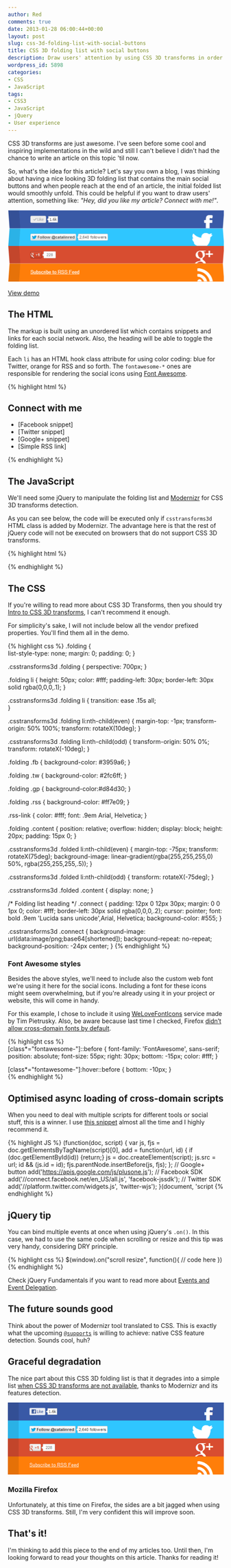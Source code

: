 ```yaml
---
author: Red
comments: true
date: 2013-01-28 06:00:44+00:00
layout: post
slug: css-3d-folding-list-with-social-buttons
title: CSS 3D folding list with social buttons
description: Draw users' attention by using CSS 3D transforms in order to simulate a folding list with social buttons.
wordpress_id: 5898
categories:
- CSS
- JavaScript
tags:
- CSS3
- JavaScript
- jQuery
- User experience
---
```


CSS 3D transforms are just awesome. I've seen before some cool and inspiring implementations in the wild and still I can't believe I didn't had the chance to write an article on this topic 'til now.

So, what's the idea for this article? Let's say you own a blog, I was thinking about having a nice looking 3D folding list that contains the main social buttons and when people reach at the end of an article, the initial folded list would smoothly unfold. This could be helpful if you want to draw users' attention, something like: _"Hey, did you like my article? Connect with me!"_.

![CSS 3D folding list with social buttons](/wp-content/uploads/2013/01/css-3d-folding-list-with-social-buttons.png)

<!-- more -->

[View demo](/wp-content/uploads/2013/01/css-3d-folding-list-with-social-buttons-demo.html)


## The HTML

The markup is built using an unordered list which contains snippets and links for each social network. Also, the heading will be able to toggle the folding list.

Each `li` has an HTML hook class attribute for using color coding: blue for Twitter, orange for RSS and so forth. The `fontawesome-*` ones are responsible for rendering the social icons using [Font Awesome](http://fortawesome.github.com/Font-Awesome/).
    
{% highlight html %}
<h2 class="connect">Connect with me</h2>
<ul class="folding folded">
    <li class="fb">
        <div class="content">
            [Facebook snippet]
            <a href="" class="fontawesome-facebook"></a>
        </div>
    </li>
    <li class="tw">
        <div class="content">
            [Twitter snippet]
            <a href="" class="fontawesome-twitter"></a> 
        </div>
    </li>
    <li class="gp">
        <div class="content">
            [Google+ snippet]
            <a href="" class="fontawesome-google-plus"></a>
        </div>
    </li>
    <li class="rss">
        <div class="content">
            [Simple RSS link]
            <a href="" class="fontawesome-rss"></a>
        </div>
    </li>
</ul>
{% endhighlight %}


## The JavaScript


We'll need some jQuery to manipulate the folding list and [Modernizr](http://modernizr.com/) for CSS 3D transforms detection. 

As you can see below, the code will be executed only if `csstransforms3d` HTML class is added by Modernizr. The advantage here is that the rest of jQuery code will not be executed on browsers that do not support CSS 3D transforms. 

{% highlight html %}
<script src="//ajax.googleapis.com/ajax/libs/jquery/1.9.0/jquery.min.js"></script>
<script src="//cdnjs.cloudflare.com/ajax/libs/modernizr/2.6.2/modernizr.min.js"></script>
<script>
(function(){            

    if ($('html').hasClass('csstransforms3d')) {

        var foldingList = $('.folding'),
            foldingListHeight = $('.folding').height();
            topElemOffset = foldingList.offset().top,
            // Function responsible for unfolding the list
            unfold = function(){
                setTimeout(function(){
                    if (foldingList.hasClass('folded')){
                        foldingList.removeClass('folded');
                        return;
                    }
                }, 500);
            }

        // Fold/Unfold the list
        $('.connect').on("click",function(){
            foldingList.toggleClass('folded');
        })
        // If needed, unfold the list right away
        if (topElemOffset <= $(window).height() - foldingListHeight)
            unfold();
        // Check whether to unfold the list when scrolling/resizing
        $(window).on("scroll resize", function(){
            var th = $(this);               
            if (th.scrollTop() + th.height() - foldingListHeight  >=  topElemOffset)
                unfold();               
        })
    }

})()
</script>
{% endhighlight %}    


## The CSS

If you're willing to read more about CSS 3D Transforms, then you should try [Intro to CSS 3D transforms](http://desandro.github.com/3dtransforms/), I can't recommend it enough. 

For simplicity's sake, I will not include below all the vendor prefixed properties. You'll find them all in the demo.

{% highlight css %}
.folding {              
    list-style-type: none;
    margin: 0;
    padding: 0;
}

.csstransforms3d .folding {
    perspective: 700px; 
}       

.folding li {
    height: 50px;
    color: #fff;
    padding-left: 30px;
    border-left: 30px solid rgba(0,0,0,.1);
}

.csstransforms3d .folding li {
    transition: ease .15s all;      
}       

.csstransforms3d .folding li:nth-child(even) {
    margin-top: -1px;
    transform-origin: 50% 100%;
    transform: rotateX(10deg);
}

.csstransforms3d .folding li:nth-child(odd) {
    transform-origin: 50% 0%;
    transform: rotateX(-10deg);
}       

.folding .fb {
    background-color: #3959a6;
}   

.folding .tw {
    background-color: #2fc6ff;
}   

.folding .gp {
    background-color:#d84d30;
}   

.folding .rss {
    background-color: #ff7e09;
}

.rss-link {
    color: #fff;
    font: .9em Arial, Helvetica;
}

.folding .content {
    position: relative;
    overflow: hidden;
    display: block;
    height: 20px;
    padding: 15px 0;
}

.csstransforms3d .folded li:nth-child(even) {
    margin-top: -75px;
    transform: rotateX(75deg);
    background-image: linear-gradient(rgba(255,255,255,0) 50%,
                          rgba(255,255,255,.5));
}

.csstransforms3d .folded li:nth-child(odd) {
    transform: rotateX(-75deg);
}

.csstransforms3d .folded .content {
    display: none;
}

/* Folding list heading */
.connect {
    padding: 12px 0 12px 30px;
    margin: 0 0 1px 0;
    color: #fff;
    border-left: 30px solid rgba(0,0,0,.2);
    cursor: pointer;
    font: bold .9em 'Lucida sans unicode',Arial, Helvetica;
    background-color: #555;
}       

.csstransforms3d .connect { 
    background-image: url(data:image/png;base64[shortened]);
    background-repeat: no-repeat;
    background-position: -24px center;
}
{% endhighlight %}   


### Font Awesome styles

Besides the above styles, we'll need to include also the custom web font we're using it here for the social icons. Including a font for these icons might seem overwhelming, but if you're already using it in your project or website, this will come in handy.

For this example, I chose to include it using [WeLoveFontIcons](http://weloveiconfonts.com/) service made by Tim Pietrusky. Also, be aware because last time I checked, Firefox [didn’t allow cross-domain fonts by default](http://www.red-team-design.com/firefox-doesnt-allow-cross-domain-fonts-by-default).
    

{% highlight css %}   
[class*="fontawesome-"]::before {
	font-family: 'FontAwesome', sans-serif;
	position: absolute;
	font-size: 55px;
	right: 30px;
	bottom: -15px;
	color: #fff;
}

[class*="fontawesome-"]:hover::before {
	bottom: -10px;
}	
{% endhighlight %}

## Optimised async loading of cross-domain scripts

When you need to deal with multiple scripts for different tools or social stuff, this is a winner. I use [this snippet](https://gist.github.com/1025811) almost all the time and I highly recommend it.
    
{% highlight JS %}
(function(doc, script) {
    var js, 
        fjs = doc.getElementsByTagName(script)[0],
        add = function(url, id) {
            if (doc.getElementById(id)) {return;}
            js = doc.createElement(script);
            js.src = url;
            id && (js.id = id);
            fjs.parentNode.insertBefore(js, fjs);
        };
    // Google+ button
    add('https://apis.google.com/js/plusone.js');
    // Facebook SDK
    add('//connect.facebook.net/en_US/all.js', 'facebook-jssdk');
    // Twitter SDK
    add('//platform.twitter.com/widgets.js', 'twitter-wjs');
}(document, 'script
{% endhighlight %}

## jQuery tip

You can bind multiple events at once when using jQuery's `.on()`. In this case, we had to use the same code when scrolling or resize and this tip was very handy, considering DRY principle.
    
{% highlight css %}
$(window).on("scroll resize", function(){
    // code here
})
{% endhighlight %}

Check jQuery Fundamentals if you want to read more about [Events and Event Delegation](http://jqfundamentals.com/chapter/events).

## The future sounds good

Think about the power of Modernizr tool translated to CSS. This is exactly what the upcoming [`@supports`](http://dev.opera.com/articles/view/native-css-feature-detection-via-the-supports-rule/) is willing to achieve: native CSS feature detection. Sounds cool, huh?


## Graceful degradation

The nice part about this CSS 3D folding list is that it degrades into a simple list [when CSS 3D transforms are not available](http://caniuse.com/transforms3d), thanks to Modernizr and its features detection.

![CSS 3D folding list using graceful degradation](/wp-content/uploads/2013/01/css-3d-folding-list-graceful-degradation.png)

### Mozilla Firefox

Unfortunately, at this time on Firefox, the sides are a bit jagged when using CSS 3D transforms. Still, I'm very confident this will improve soon.

## That's it!

I'm thinking to add this piece to the end of my articles too. Until then, I'm looking forward to read your thoughts on this article. Thanks for reading it!